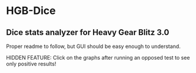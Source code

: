 # HGB-Dice
## Dice stats analyzer for Heavy Gear Blitz 3.0

Proper readme to follow, but GUI should be easy enough to understand.

HIDDEN FEATURE: Click on the graphs after running an opposed test to see only positive results!

